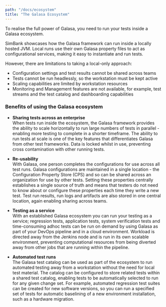 ```yaml
---
path: "/docs/ecosystem"
title: "The Galasa Ecosystem"
---
```


To realise the full power of Galasa, you need to run your tests inside a Galasa ecosystem.

SimBank showcases how the Galasa framework can run inside a locally hosted JVM. Local runs use their own Galasa property files to act as configurational services, making it easy to instantiate and run tests. 

However, there are limitations to taking a local-only approach:

- Configuration settings and test results cannot be shared across teams
- Tests cannot be run headlessly, so the workstation must be kept active 
- Scaling capabilities are limited by workstation resources
- Monitoring and Management features are not available, for example, test streams and the test catalog and dashboarding capabilities   


### Benefits of using the Galasa ecosystem

- <b>Sharing tests across an enterprise</b><br>
When tests run inside the ecosystem, the Galasa framework provides the ability to scale horizontally to run large numbers of tests in parallel - enabling more testing to complete in a shorter timeframe. The ability to run tests at scale is one of the key features that differentiates Galasa from other test frameworks. Data is locked whilst in use, preventing cross contamination with other running tests. 

- <b>Re-usability</b><br> 
 With Galasa, one person completes the configurations for use across all test runs. Galasa configurations are maintained in a single location - the Configuration Property Store (CPS) and so can be shared across an organization for use by other tests.  Setting these properties centrally establishes a single source of truth and means that testers do not need to know about or configure these properties each time they write a new test. Test run results, run logs and artifacts are also stored in one central location, again enabling sharing across teams.
 
 - <b>Testing as a service</b><br> 
 With an established Galasa ecosystem you can run your testing as a service; regression tests, application tests, system verification tests and time-consuming adhoc tests can be run on demand by using Galasa as part of your DevOps pipeline and in a cloud environment. Workload is directed away from the Jenkins node and is run in its own scalable environment, preventing computational resources from being diverted away from other jobs that are running within the pipeline. 

- <b>Automated test runs</b><br> 
The Galasa test catalog can be used as part of the ecosystem to run automated testing away from a workstation without the need for local test material. The catalog can be configured to store related tests within a shared test catalog, enabling tests to be automatically selected to run for any given change set. For example, automated regression test suites can be created for new software versions, so you can run a specified set of tests for automatic baselining of a new environment installation, such as a hardware migration. 


